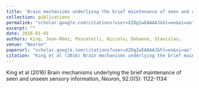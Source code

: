 ```yaml
---
title: 'Brain mechanisms underlying the brief maintenance of seen and unseen sensory information'
collection: publications
permalink: "scholar.google.com/citations?user=XZOgIwEAAAAJ&hl=en&oi=ao"
excerpt: ""
date: 2016-01-01
authors: King, Jean-Rémi; Pescetelli, Niccolo; Dehaene, Stanislas; 
venue: "Neuron"
paperurl: "scholar.google.com/citations?user=XZOgIwEAAAAJ&hl=en&oi=ao"
citation: "King et al (2016) Brain mechanisms underlying the brief maintenance of seen and unseen sensory information, <i>Neuron</i>, 92.0(5): 1122-1134"
---
```

King et al (2016) Brain mechanisms underlying the brief maintenance of seen and unseen sensory information, <i>Neuron</i>, 92.0(5): 1122-1134
